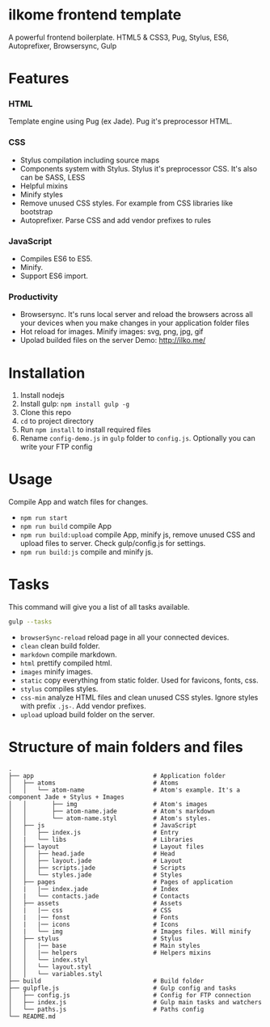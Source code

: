 # ilkome frontend template
A powerful frontend boilerplate. HTML5 & CSS3, Pug, Stylus, ES6, Autoprefixer, Browsersync, Gulp


# Features

### HTML
Template engine using Pug (ex Jade). Pug it's preprocessor HTML.

### CSS
- Stylus compilation including source maps
- Components system with Stylus. Stylus it's preprocessor CSS. It's also can be SASS, LESS
- Helpful mixins
- Minify styles
- Remove unused CSS styles. For example from CSS libraries like bootstrap
- Autoprefixer. Parse CSS and add vendor prefixes to rules

### JavaScript
- Compiles ES6 to ES5.
- Minify.
- Support ES6 import.

### Productivity
- Browsersync. It's runs local server and reload the browsers across all your devices when you make changes in your application folder files
- Hot reload for images. Minify images: svg, png, jpg, gif
- Upolad builded files on the server
Demo: http://ilko.me/


# Installation

1. Install nodejs
5. Install gulp: `npm install gulp -g`
2. Clone this repo
3. `cd` to project directory
4. Run `npm install` to install required files
5. Rename `config-demo.js` in `gulp` folder to `config.js`. Optionally you can write your FTP config


# Usage

Compile App and watch files for changes.
- `npm run start`
- `npm run build` compile App
- `npm run build:upload` compile App, minify js, remove unused CSS and upload files to server. Check gulp/config.js for settings.
- `npm run build:js` compile and minify js.


# Tasks
This command will give you a list of all tasks available.
```bash
gulp --tasks
```

- `browserSync-reload` reload page in all your connected devices.
- `clean` clean build folder.
- `markdown` compile markdown.
- `html` prettify compiled html.
- `images` minify images.
- `static` copy everything from static folder. Used for favicons, fonts, css.
- `stylus` compiles styles.
- `css-min` analyze HTML files and clean unused CSS styles. Ignore styles with prefix `.js-`. Add vendor prefixes.
- `upload` upload build folder on the server.


# Structure of main folders and files

    .
    ├── app                                 # Application folder
    │   ├── atoms                           # Atoms
    │   │   └── atom-name                   # Atom's example. It's a component Jade + Stylus + Images
    │   │       ├── img                     # Atom's images
    │   │       ├── atom-name.jade          # Atom's markdown
    │   │       └── atom-name.styl          # Atom's styles.
    │   ├── js                              # JavaScript
    │   │   ├── index.js                    # Entry
    │   |   └── libs                        # Libraries
    │   ├── layout                          # Layout files
    │   │   ├── head.jade                   # Head
    │   │   ├── layout.jade                 # Layout
    │   │   ├── scripts.jade                # Scripts
    │   │   └── styles.jade                 # Styles
    │   ├── pages                           # Pages of application
    │   |   |── index.jade                  # Index
    │   |   └── contacts.jade               # Contacts
    │   ├── assets                          # Assets
    │   |   |── css                         # CSS
    │   |   |── fonst                       # Fonts
    │   |   |── icons                       # Icons
    │   |   └── img                         # Images files. Will minify
    │   ├── stylus                          # Stylus
    │   │   |── base                        # Main styles
    │   │   |── helpers                     # Helpers mixins
    │   │   └── index.styl
    │   │   └── layout.styl
    │   │   └── variables.styl
    ├── build                               # Build folder
    ├── gulpfle.js                          # Gulp config and tasks
    │   ├── config.js                       # Config for FTP connection
    │   ├── index.js                        # Gulp main tasks and watchers
    │   └── paths.js                        # Paths config
    └── README.md
